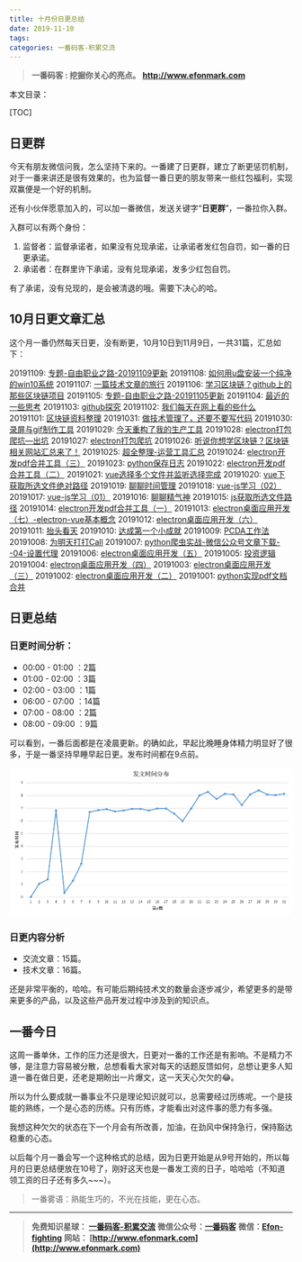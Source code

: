 ```yaml
---
title: 十月份日更总结
date: 2019-11-10
tags: 
categories: 一番码客-积累交流
---
```


> **一番码客 : 挖掘你关心的亮点。**
> **http://www.efonmark.com**

本文目录：

[TOC]

## 日更群

今天有朋友微信问我，怎么坚持下来的。一番建了日更群，建立了断更惩罚机制，对于一番来讲还是很有效果的，也为监督一番日更的朋友带来一些红包福利，实现双赢便是一个好的机制。

还有小伙伴愿意加入的，可以加一番微信，发送关键字“**日更群**”，一番拉你入群。

入群可以有两个身份：

1. 监督者：监督承诺者，如果没有兑现承诺，让承诺者发红包自罚，如一番的日更承诺。
2. 承诺者：在群里许下承诺，没有兑现承诺，发多少红包自罚。

有了承诺，没有兑现的，是会被清退的哦。需要下决心的哈。

<!--more-->

## 10月日更文章汇总

这个月一番仍然每天日更，没有断更，10月10日到11月9日，一共31篇，汇总如下：

20191109: [专题-自由职业之路-20191109更新](http://mp.weixin.qq.com/s?__biz=MjM5MjE4NDEzMg==&mid=2652677470&idx=1&sn=0fbc8bfe0d20180cfc2042dc7ccf6e7f&chksm=bd4227758a35ae633d89a9dcd4f423ca835d1611f89a72675088df0cae9a820f6fdd234adffb&scene=27#wechat_redirect)
20191108: [如何用u盘安装一个纯净的win10系统](http://mp.weixin.qq.com/s?__biz=MjM5MjE4NDEzMg==&mid=2652677464&idx=1&sn=bb3b8f928a9544df5bc4f043563c2681&chksm=bd4227738a35ae650ec159f4497d8d8a3d240ae38a2652c4a535f72046dbb23c3d3c1f6de144&scene=27#wechat_redirect)
20191107: [一篇技术文章的旅行](http://mp.weixin.qq.com/s?__biz=MjM5MjE4NDEzMg==&mid=2652677456&idx=1&sn=34ac91ad6a8f0d88c821744f55c2107a&chksm=bd42277b8a35ae6d4aab77a2829c49daacaa017d8a9dd0c31812ba135ac67bec097f87a54392&scene=27#wechat_redirect)
20191106: [学习区块链？github上的那些区块链项目](http://mp.weixin.qq.com/s?__biz=MjM5MjE4NDEzMg==&mid=2652677446&idx=1&sn=a983b5b2563f17507bfdf831ab549e27&chksm=bd42276d8a35ae7b843c1291c3a1374cfe7146efc05b6764f45993284ab1b8f85896b2480bf3&scene=27#wechat_redirect)
20191105: [专题-自由职业之路-20191105更新](http://mp.weixin.qq.com/s?__biz=MjM5MjE4NDEzMg==&mid=2652677439&idx=1&sn=3fde42bde6cb690b6522fb7ecbad8fe0&chksm=bd4227148a35ae026625a81c59aeece6cbe3ab621158dffbc2d982f4e643fe74bff2391db292&scene=27#wechat_redirect)
20191104: [最近的一些思考](http://mp.weixin.qq.com/s?__biz=MjM5MjE4NDEzMg==&mid=2652677433&idx=1&sn=498845829b911aa56e9ce4c1529ec67e&chksm=bd4227128a35ae04c68ae732b7325ad4f96b487e84968fc86fa68810c1ec6ccb67559230ca54&scene=27#wechat_redirect)
20191103: [github探究](http://mp.weixin.qq.com/s?__biz=MjM5MjE4NDEzMg==&mid=2652677427&idx=1&sn=270826047e4c9fbb58ba5a6409b6516c&chksm=bd4227188a35ae0e39b0e91e38a7e97c7a469eafef50e8efe1ad9794f20de10744ea1a69626d&scene=27#wechat_redirect)
20191102: [我们每天在网上看的些什么](http://mp.weixin.qq.com/s?__biz=MjM5MjE4NDEzMg==&mid=2652677414&idx=1&sn=4e72786f8589be5b31174ea346c4fdb7&chksm=bd42270d8a35ae1b7e2057eb7d7b11dcd2ca1bc15347c118fc482533ff127122ccd2e3cf205c&scene=27#wechat_redirect)
20191101: [区块链资料整理](http://mp.weixin.qq.com/s?__biz=MjM5MjE4NDEzMg==&mid=2652677407&idx=1&sn=8b05c0ab4c8f723c5fca3ec396465950&chksm=bd4227348a35ae220e5da43d3a8a8d99db979b7851505a3b9a350662c10d3f73c2ff8759cac8&scene=27#wechat_redirect)
20191031: [做技术管理了，还要不要写代码](http://mp.weixin.qq.com/s?__biz=MjM5MjE4NDEzMg==&mid=2652677403&idx=1&sn=76233cc33414a097c2e7c92f83fb556d&chksm=bd4227308a35ae2622bfa3c4e4408de44ccc5cefa9bc1fd769a3b136b2953b07b360f18cc737&scene=27#wechat_redirect)
20191030: [录屏与gif制作工具](http://mp.weixin.qq.com/s?__biz=MjM5MjE4NDEzMg==&mid=2652677398&idx=1&sn=f8e7102c63dcb3cb898a5d8a55f7e229&chksm=bd42273d8a35ae2bc0659c278c4bf0d52dcad78c8243f5b9959ae6c91bef9ab31f6d08402a0d&scene=27#wechat_redirect)
20191029: [今天重构了我的生产工具](http://mp.weixin.qq.com/s?__biz=MjM5MjE4NDEzMg==&mid=2652677387&idx=1&sn=402f19eeedc65bb58f2954ef26b13ad2&chksm=bd4227208a35ae36146d08a7d7268ada222fe6545d2122f50e863f24cf4c1a5a339dbfa3c85d&scene=27#wechat_redirect)
20191028: [electron打包爬坑—出坑](http://mp.weixin.qq.com/s?__biz=MjM5MjE4NDEzMg==&mid=2652677382&idx=1&sn=25a748664b101db95d097e5267314bab&chksm=bd42272d8a35ae3bc31a9d1766ad07f9d12682973e0baaca154880a47e072478fcad190fed97&scene=27#wechat_redirect)
20191027: [electron打包爬坑](http://mp.weixin.qq.com/s?__biz=MjM5MjE4NDEzMg==&mid=2652677376&idx=1&sn=b89ef665dfbc002ae7944862744a41cd&chksm=bd42272b8a35ae3d03e9cd7402eaf9b6a93acd60f1e93de9f99bda465652dad292b7c12058ad&scene=27#wechat_redirect)
20191026: [听说你想学区块链？区块链相关网站汇总来了！](http://mp.weixin.qq.com/s?__biz=MjM5MjE4NDEzMg==&mid=2652677369&idx=1&sn=f5849903c4b8886ca9c5db3053d09ec8&chksm=bd4226d28a35afc4d9ee9fbad89fc98835822ff829c65feacd414ce1868f71ddd2f578715654&scene=27#wechat_redirect)
20191025: [超全整理-运营工具汇总](http://mp.weixin.qq.com/s?__biz=MjM5MjE4NDEzMg==&mid=2652677342&idx=1&sn=e42b070191c4d4ded1b38b1084284b1a&chksm=bd4226f58a35afe3b5b6d7d6ad1ba4954b5b4b491a1315d02b8f2cf78d3f27654b8d6ad0892f&scene=27#wechat_redirect)
20191024: [electron开发pdf合并工具（三）](http://mp.weixin.qq.com/s?__biz=MjM5MjE4NDEzMg==&mid=2652677338&idx=1&sn=c323fab005d83fffa8a0a1f5b6447d13&chksm=bd4226f18a35afe7a4edc6b96aad6d7f3dbb0b06516df4e6289ff0185f928862d3f759d76b81&scene=27#wechat_redirect)
20191023: [python保存日志](http://mp.weixin.qq.com/s?__biz=MjM5MjE4NDEzMg==&mid=2652677333&idx=1&sn=49904a500cd3913df037e8fc8ce7ba22&chksm=bd4226fe8a35afe8682ef76ea82587cfa36bba388aa1b49e790ba79b06ebb64f30aba0bbe058&scene=27#wechat_redirect)
20191022: [electron开发pdf合并工具（二）](http://mp.weixin.qq.com/s?__biz=MjM5MjE4NDEzMg==&mid=2652677328&idx=1&sn=c9b1c0a00bd1c716cefad5f541347c73&chksm=bd4226fb8a35afedcbc3a9f8be9c16821161eb25bfac8373fd7c5daf2ea93f059cdff6a58b12&scene=27#wechat_redirect)
20191021: [vue选择多个文件并监听选择完成](http://mp.weixin.qq.com/s?__biz=MjM5MjE4NDEzMg==&mid=2652677322&idx=1&sn=5cb7e2ba076ed683b5423e5debe7dcc6&chksm=bd4226e18a35aff7a3656ff190719d302aed4d6e12510fc001a7bf0412d80983b2f665a08b34&scene=27#wechat_redirect)
20191020: [vue下获取所选文件绝对路径](http://mp.weixin.qq.com/s?__biz=MjM5MjE4NDEzMg==&mid=2652677317&idx=1&sn=676abd4ce59965542a55cb54fe88ff42&chksm=bd4226ee8a35aff8174cb5559f9ea3c9398fad893d27f48675c474ba77abd63c7f6ff5a3e4c8&scene=27#wechat_redirect)
20191019: [聊聊时间管理](http://mp.weixin.qq.com/s?__biz=MjM5MjE4NDEzMg==&mid=2652677310&idx=1&sn=abaa2301db8e0f1dd0aabe77fe5834db&chksm=bd4226958a35af8361ac39704cf8a4402bdb21a214dbfd5f65d073b57a446ec77586f9c315fa&scene=27#wechat_redirect)
20191018: [vue-js学习（02）](http://mp.weixin.qq.com/s?__biz=MjM5MjE4NDEzMg==&mid=2652677305&idx=1&sn=a658d5c21b159681a967dc16cb5dccc1&chksm=bd4226928a35af84c0b6f90dcbfc4c3a60be6c7f5a47714044d331fe56984d046a26b21f2780&scene=27#wechat_redirect)
20191017: [vue-js学习（01）](http://mp.weixin.qq.com/s?__biz=MjM5MjE4NDEzMg==&mid=2652677297&idx=1&sn=1e7097c6a9f79bf3db492b5d6c46b166&chksm=bd42269a8a35af8c32679adfb0df6b8e9b5a46e5f9ab79855a73383815db80a8a10e76da458b&scene=27#wechat_redirect)
20191016: [聊聊精气神](http://mp.weixin.qq.com/s?__biz=MjM5MjE4NDEzMg==&mid=2652677290&idx=1&sn=7c446e20cd19cd57dbd7c7aa982ab613&chksm=bd4226818a35af978a1ae0c165c83cd09c1248b50f6f6357f10d9c1fe0d7590e46ec6336858d&scene=27#wechat_redirect)
20191015: [js获取所选文件路径](http://mp.weixin.qq.com/s?__biz=MjM5MjE4NDEzMg==&mid=2652677286&idx=1&sn=b402691403a7ad26e839d21a621c36b8&chksm=bd42268d8a35af9b3b62995cf570a6de1917bc54b1051bf5f272f4bea220ac4234bba2b7e6c7&scene=27#wechat_redirect)
20191014: [electron开发pdf合并工具（一）](http://mp.weixin.qq.com/s?__biz=MjM5MjE4NDEzMg==&mid=2652677280&idx=1&sn=48dbeb4542055a93a914ad0ae4652b88&chksm=bd42268b8a35af9d67ea6b84055a1af06ad0172cea99a0c25cd8d68f03f1c5db7e7e05834567&scene=27#wechat_redirect)
20191013: [electron桌面应用开发（七）-electron-vue基本概念](http://mp.weixin.qq.com/s?__biz=MjM5MjE4NDEzMg==&mid=2652677275&idx=1&sn=fd05143af317687a2394eaa2904c7899&chksm=bd4226b08a35afa63e52b3edca37c77b73f85d60203d8221f713b0b330e1effe92cb6f9f2a65&scene=27#wechat_redirect)
20191012: [electron桌面应用开发（六）](http://mp.weixin.qq.com/s?__biz=MjM5MjE4NDEzMg==&mid=2652677270&idx=1&sn=5f5b55f4aaab8759d29553fea0586e35&chksm=bd4226bd8a35afabacdb81334ba3e12283ce23a06fc3a762f215acf5adb5c805d6da6aaa541f&scene=27#wechat_redirect)
20191011: [抬头看天](http://mp.weixin.qq.com/s?__biz=MjM5MjE4NDEzMg==&mid=2652677264&idx=1&sn=808f99adfc17d754d38f83a187ae0373&chksm=bd4226bb8a35afad76891b694a60a3a866f72d61faf152b7f6344020159fab153a363c3e9735&scene=27#wechat_redirect)
20191010: [达成第一个小成就](http://mp.weixin.qq.com/s?__biz=MjM5MjE4NDEzMg==&mid=2652677257&idx=1&sn=e5991af893ad1c16bcca8898eaba4fb0&chksm=bd4226a28a35afb4bef7f3afa974d4aa1becceae9215ee1ab3959b08010e882ee14c803049b8&scene=27#wechat_redirect)
20191009: [PCDA工作法](http://mp.weixin.qq.com/s?__biz=MjM5MjE4NDEzMg==&mid=2652677251&idx=1&sn=4cdc61326d6368bf8c243a06dbed9977&chksm=bd4226a88a35afbe86552a805f7f0917b62d9611a2b3ce0b856f38fc0f856d447ee494c47001&scene=27#wechat_redirect)
20191008: [为明天打打Call](http://mp.weixin.qq.com/s?__biz=MjM5MjE4NDEzMg==&mid=2652677247&idx=1&sn=a0f6aca292bb3045648dcf7b97d0551e&chksm=bd4226548a35af421ec1722b57dcfb3458172ba348e99a8e10a110b1d6f0a9e3c0f6da56a35a&scene=27#wechat_redirect)
20191007: [python爬虫实战-微信公众号文章下载--04-设置代理](http://mp.weixin.qq.com/s?__biz=MjM5MjE4NDEzMg==&mid=2652677234&idx=1&sn=08f3ab0b945caf5e41a3edf1268a0681&chksm=bd4226598a35af4f9e0cc67a4b170198493f433433a4a6896ee21d2af16342c7319323b43e62&scene=27#wechat_redirect)
20191006: [electron桌面应用开发（五）](http://mp.weixin.qq.com/s?__biz=MjM5MjE4NDEzMg==&mid=2652677230&idx=1&sn=24532a14234a756dd2b695012d1ad0d0&chksm=bd4226458a35af532b8b02e77c4537b52a08833b8c818c58a9947f0a380735e1f5943401e642&scene=27#wechat_redirect)
20191005: [投资逻辑](http://mp.weixin.qq.com/s?__biz=MjM5MjE4NDEzMg==&mid=2652677225&idx=1&sn=fcfe71ceaf3fcede75628bef3cc0d0f2&chksm=bd4226428a35af54e5fc98b3249d2dadec722056ac67fd925a409e07762e882960775ae1cd55&scene=27#wechat_redirect)
20191004: [electron桌面应用开发（四）](http://mp.weixin.qq.com/s?__biz=MjM5MjE4NDEzMg==&mid=2652677221&idx=1&sn=41b1c99281f99153185cc48584431b6f&chksm=bd42264e8a35af585b0bc0a76a62881b247f7e933f83a09da470f76227578045c5f35e229811&scene=27#wechat_redirect)
20191003: [electron桌面应用开发（三）](http://mp.weixin.qq.com/s?__biz=MjM5MjE4NDEzMg==&mid=2652677215&idx=1&sn=d21773f4fb80b5f93b79b9be1dc5b8b9&chksm=bd4226748a35af62033092cb53a3055c5c6759acd84de4c321f5e17f04e1596588a347e87a69&scene=27#wechat_redirect)
20191002: [electron桌面应用开发（二）](http://mp.weixin.qq.com/s?__biz=MjM5MjE4NDEzMg==&mid=2652677211&idx=1&sn=98c758d032a7a6bf63c4f817f66dde02&chksm=bd4226708a35af666747459728bd019c99d85b6310bb81280564a440f37156cea6a83ee68f10&scene=27#wechat_redirect)
20191001: [python实现pdf文档合并](http://mp.weixin.qq.com/s?__biz=MjM5MjE4NDEzMg==&mid=2652677204&idx=1&sn=2515af4c01f9397397627c52113185a3&chksm=bd42267f8a35af69d354ecc231c8f2f5144c8f47b233b9dc60d90b67b19e4a664148f1ec8622&scene=27#wechat_redirect)

## 日更总结

### 日更时间分析：

* 00:00 - 01:00 ：2篇
* 01:00 - 02:00 ：3篇
* 02:00 - 03:00 ：1篇
* 06:00 - 07:00 ：14篇
* 07:00 - 08:00 ：2篇
* 08:00 - 09:00 ：9篇

可以看到，一番后面都是在凌晨更新。的确如此，早起比晚睡身体精力明显好了很多，于是一番坚持早睡早起日更。发布时间都在9点前。

![](2019-11-10-一番码客：10月日更总结/01.png)

### 日更内容分析

* 交流文章：15篇。
* 技术文章：16篇。

还是非常平衡的，哈哈。有可能后期纯技术文的数量会逐步减少，希望更多的是带来更多的产品，以及这些产品开发过程中涉及到的知识点。

## 一番今日

这周一番单休，工作的压力还是很大，日更对一番的工作还是有影响。不是精力不够，是注意力容易被分散，总想看看大家对每天的话题反馈如何，总想让更多人知道一番在做日更，还老是期盼出一片爆文，这一天天心欠欠的😂。

所以为什么要成就一番事业不只是理论知识就可以，总需要经过历练呢。一个是技能的熟练，一个是心态的历练。只有历练，才能看出对这件事的愿力有多强。

我想这种欠欠的状态在下一个月会有所改善，加油，在劲风中保持急行，保持豁达稳重的心态。

以后每个月一番会写一个这种格式的总结，因为日更开始是从9号开始的，所以每月的日更总结便放在10号了，刚好这天也是一番发工资的日子，哈哈哈（不知道领工资的日子还有多久~~~）。

> 一番雾语：熟能生巧的，不光在技能，更在心态。

------------

> **免费知识星球： [一番码客-积累交流](http://www.efonmark.com/efonmark-blog/readme/zhishixingqiu1.png)**
> **微信公众号：[一番码客](http://www.efonmark.com/efonmark-blog/readme/guanzhu_1.jpg)**
> **微信：[Efon-fighting](http://www.efonmark.com/efonmark-blog/readme/weixin.jpg)**
> **网站： [http://www.efonmark.com](http://www.efonmark.com)**